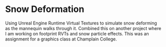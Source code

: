 # Snow Deformation
Using Unreal Engine Runtime Virtual Textures to simulate snow deforming as the mannequin walks through it. Combined this on another project where I am working on footprint RVTs and snow particle effects.
This was an assignment for a graphics class at Champlain College.
